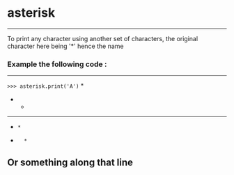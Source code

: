 # asterisk
---

To print any character using another set of characters, the original character here being '*' hence the name

### Example the following code : 
---
`>>> asterisk.print('A')`
    *    
   * * 
  *****
 *     *
*       *
## Or something along that line
